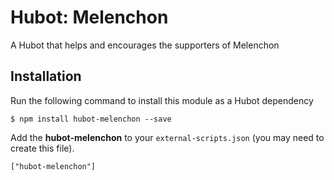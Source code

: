 # Hubot: Melenchon

A Hubot that helps and encourages the supporters of Melenchon

## Installation

Run the following command to install this module as a Hubot dependency

```
$ npm install hubot-melenchon --save
```

Add the **hubot-melenchon** to your `external-scripts.json` (you may need to create this file).

```
["hubot-melenchon"]
```
